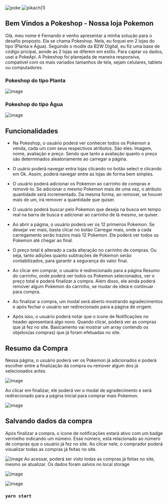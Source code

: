 ![poke](https://user-images.githubusercontent.com/15971419/88488950-63226100-cf67-11ea-8ef8-3dece7cac70c.png) ![pikach(1)](https://user-images.githubusercontent.com/15971419/88489051-3ae73200-cf68-11ea-8221-0e7be9fe3e2d.png)
## Bem Vindos a Pokeshop - Nossa loja Pokemon

Olá, meu nome é Fernando e venho apresentar a minha solução para o desafio proposto. Ela se chama Pokeshop. Nela, eu foquei em 2 lojas do tipo (Planta e Água).
Seguindo o modle da B2W Digital, eu fiz uma base de código pricipal, aonde as 2 lojas se diferem em estilo. Para captar os dados, usei a PokeApi. A Pokeshop foi planejada de maneira responsiva, compativel com os mais variados tamanhos de tela, sejam celulares, tablets ou computadores.

### Pokeshop do tipo Planta
![image](https://user-images.githubusercontent.com/15971419/88489509-0032c900-cf6b-11ea-9b0a-e7331376c512.png)

### Pokeshop do tipo Água
![image](https://user-images.githubusercontent.com/15971419/88489562-48ea8200-cf6b-11ea-9767-304c3ab3381f.png)

## Funcionalidades
 - Na Pokeshop, o usuário poderá ver conhecer todos os Pokemon a venda, cada um com seus respectivos atributos. São eles: Imagem, nome, avaliação e preço.
Sendo que tanto a avaliação quanto o preço são determinados aleatoriamente ao carregar a página.

- O uuário poderá navegar entra lojas clicando no botão select e clicando em Ok. Assim, poderá navegar entre as lojas de forma bem simples.

- O usuário poderá adicionar os Pokemon ao carrinho de compras e removê-lo. Se adicionar o mesmo Pokemon mais de uma vez, o atributo quantidade será incrementado.
 Da mesma forma, ao remover, se houver mais de um, irá remover a quantidade que quiser.
 
- O usuário poderá buscar pelo Pokemon que deseja na busca em tempo real na barra de busca e adicionar ao carrinho de lá mesmo, se quiser.

- Ao abrir a página, o usuário poderá ver os 12 primeiros Pokemon. Se desejar ver mais, basta clicar no botão Carregar mais, onde a cada carregamento serão trazios mais 12 Pokemon. Ele poderá ver todos os Pokemon até chegar ao final.

- O preço total é alterado a cada alteração no carrinho de compras. Ou seja, tanto adições quanto subtrações de Pokemon serão contabilizados, para garantir a segurança do valor final.

- Ao clicar em comprar, o usuário é redirecionado para a página Resumo do carrinho, onde poderá ver todos os Pokemon selecionados, ver o preço total e poderá finalizar a compra. Além disso, ele ainda poderá remover algum Pokemon do carrinho, se mudar de ideia e continuar para compra.

- Ao finalizar a compra, um modal será aberto mostrando agradecimentos e após fechar o usuário ser redirecionado para a página de origem.

- Após isso, o usuário poderá notar que o ícone de Notificações no header apresentará algo novo. Quando clicar, poderá ver as compras que já fez no site. Basicamento vai mostrar um array contendo os objetos(as compras) que já foram efetuadas no site. 
 
## Resumo da Compra
Nessa página, o usuário poderá ver os Pokemon já adicionados e poderá escolher entre a finalização da compra ou remover algum dos já selecionados antes.

![image](https://user-images.githubusercontent.com/15971419/88489755-b64ae280-cf6c-11ea-9eb1-e6355c99b99d.png)

Ao clicar em finalizar, ele poderá ver o modal de agradecimento e será redirecionado para a página inicial para comprar mais Pokemon.

![image](https://user-images.githubusercontent.com/15971419/88489720-6409c180-cf6c-11ea-942e-c4d2323385c1.png)

## Salvando dados da compra
Após finalizar a compra, o ícone de notificações estará ativo com um badge vermelho indicando um número. Esse número, está relacionado ao número de compras que o usuário já fez no site. Ao clicar nele, o comprador poderá visualizar todas as compras já feitas no site.

![image](https://user-images.githubusercontent.com/15971419/88489813-2d807680-cf6d-11ea-88c5-b66615165c64.png)
Ao acessar, poderá ser visto todas as compras já feitas no site, mesmo se atualizar. Os dados foram salvos no local storage

![image](https://user-images.githubusercontent.com/15971419/88489857-7a644d00-cf6d-11ea-9745-166828a66eed.png)

![image](https://user-images.githubusercontent.com/15971419/88489863-97991b80-cf6d-11ea-859f-2d1a2876e303.png)

### `yarn start`

